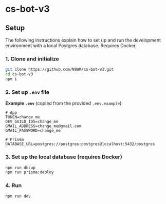 # cs-bot-v3

## Setup

The following instructions explain how to set up and run the development
environment with a local Postgres database. Requires Docker.

### 1. Clone and initialize

```sh
git clone https://github.com/N8WM/cs-bot-v3.git
cd cs-bot-v3
npm i
```

### 2. Set up `.env` file

**Example `.env`** (copied from the provided `.env.example`):

```env
# App
TOKEN=change_me
DEV_GUILD_IDS=change_me
GMAIL_ADDRESS=change_me@gmail.com
GMAIL_PASSWORD=change_me

# Prisma
DATABASE_URL=postgres://postgres:postgres@localhost:5432/postgres
```

### 3. Set up the local database (requires Docker)

```sh
npm run db:up
npm run prisma:deploy
```

### 4. Run

```sh
npm run dev
```
